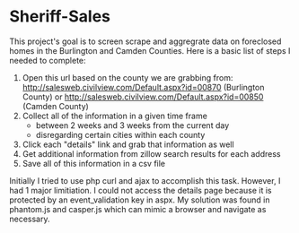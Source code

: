 # Sheriff-Sales

This project's goal is to screen scrape and aggregrate data on foreclosed homes in the Burlington and Camden Counties.  Here is a basic list of steps I needed to complete:

1. Open this url based on the county we are grabbing from: http://salesweb.civilview.com/Default.aspx?id=00870 (Burlington County) or http://salesweb.civilview.com/Default.aspx?id=00850 (Camden County)
2. Collect all of the information in a given time frame 
    - between 2 weeks and 3 weeks from the current day
    - disregarding certain cities within each county
3. Click each "details" link and grab that information as well
4. Get additional information from zillow search results for each address
5. Save all of this information in a csv file

Initially I tried to use php curl and ajax to accomplish this task. However, I had 1 major limitiation.  I could not access the details page because it is protected by an event_validation key in aspx.  My solution was found in phantom.js and casper.js which can mimic a browser and navigate as necessary.
